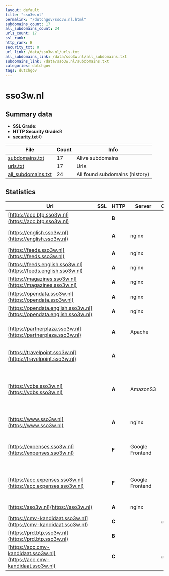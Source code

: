 ```yaml
---
layout: default
title: "sso3w.nl"
permalink: "/dutchgov/sso3w.nl.html"
subdomains_count: 17
all_subdomains_count: 24
urls_count: 17
ssl_rank: 
http_rank: B
security_txt: 0
url_link: /data/sso3w.nl/urls.txt
all_subdomains_link: /data/sso3w.nl/all_subdomains.txt
subdomains_link: /data/sso3w.nl/subdomains.txt
categories: dutchgov
tags: dutchgov
---
```



# sso3w.nl
## Summary data


 - **SSL Grade**:
 - **HTTP Security Grade**:B
 - **[security.txt](https://www.digitaleoverheid.nl/nieuws/standaard-security-txt-nu-verplicht-voor-overheid/)**:0


| File       | Count | Info |
|------------|-------|------|
|[subdomains.txt](/DutchGovScope/data/sso3w.nl/subdomains.txt)|17|Alive subdomains|
|[urls.txt](/DutchGovScope/data/sso3w.nl/urls.txt)|17|Urls|
|[all_subdomains.txt](/DutchGovScope/data/sso3w.nl/all_subdomains.txt)|24|All found subdomains (history)|


## Statistics


| Url | SSL | HTTP | Server | Cookie | HSTS | CORS | CTO | CSP | XFO | XXP | RP |FP| Tech |Title |
|--------|-------|-------|------|------|------|------|------|------|------|------|------|------|------|------|
|[https://acc.btp.sso3w.nl](https://acc.btp.sso3w.nl)| | **B**|| |:white_check_mark: | | | | | | :white_check_mark: | |HSTS||
|[https://english.sso3w.nl](https://english.sso3w.nl)| | **A**|nginx| |:white_check_mark: | | |:warning: | :white_check_mark: | :white_check_mark: | :white_check_mark: | |Bloomreach HSTS Nginx|3W | SSO3W-Engli...|
|[https://feeds.sso3w.nl](https://feeds.sso3w.nl)| | **A**|nginx| |:white_check_mark: | | | | :white_check_mark: | :white_check_mark: | :white_check_mark: | |HSTS Nginx||
|[https://feeds.english.sso3w.nl](https://feeds.english.sso3w.nl)| | **A**|nginx| |:white_check_mark: | | | | :white_check_mark: | :white_check_mark: | :white_check_mark: | |HSTS Nginx||
|[https://magazines.sso3w.nl](https://magazines.sso3w.nl)| | **A**|nginx| |:white_check_mark: | | |:warning: | :white_check_mark: | :white_check_mark: | :white_check_mark: | |HSTS Nginx||
|[https://opendata.sso3w.nl](https://opendata.sso3w.nl)| | **A**|nginx| |:white_check_mark: | | | | :white_check_mark: | :white_check_mark: | :white_check_mark: | |HSTS Nginx||
|[https://opendata.english.sso3w.nl](https://opendata.english.sso3w.nl)| | **A**|nginx| |:white_check_mark: | | | | :white_check_mark: | :white_check_mark: | :white_check_mark: | |HSTS Nginx||
|[https://partnerplaza.sso3w.nl](https://partnerplaza.sso3w.nl)| | **A**|Apache| |:white_check_mark: | | |:warning: | :white_check_mark: | :white_check_mark: | :white_check_mark: | :white_check_mark: |Apache HTTP Server HSTS||
|[https://travelpoint.sso3w.nl](https://travelpoint.sso3w.nl)| | **A**|| |:white_check_mark: | | | | | :white_check_mark: | :white_check_mark: | |Azure Azure Front Door HSTS|Atriis|
|[https://vdbs.sso3w.nl](https://vdbs.sso3w.nl)| | **A**|AmazonS3| |:white_check_mark: | | | | :white_check_mark: | :white_check_mark: | :white_check_mark: | |Amazon CloudFront Amazon S3 Amazon Web Services HSTS|VDBS|
|[https://www.sso3w.nl](https://www.sso3w.nl)| | **A**|nginx| |:white_check_mark: | | |:warning: | :white_check_mark: | :white_check_mark: | :white_check_mark: | |Bloomreach HSTS Nginx|WereldWijdWerken...|
|[https://expenses.sso3w.nl](https://expenses.sso3w.nl)| | **F**|Google Frontend| | | | | | | | :white_check_mark: | |Google Cloud Google Cloud CDN HTTP/3|Yokoy|
|[https://acc.expenses.sso3w.nl](https://acc.expenses.sso3w.nl)| | **F**|Google Frontend| | | | | | | | :white_check_mark: | |Google Cloud Google Cloud CDN HTTP/3|Yokoy|
|[https://sso3w.nl](https://sso3w.nl)| | **A**|nginx| |:white_check_mark: | | |:warning: | :white_check_mark: | :white_check_mark: | :white_check_mark: | |HSTS Nginx|301 Moved Perman...|
|[https://cmv-kandidaat.sso3w.nl](https://cmv-kandidaat.sso3w.nl)| | **C**||:white_check_mark: |:white_check_mark: | | | | | | :white_check_mark: | |Azure HSTS|BuZa 3W|
|[https://prd.btp.sso3w.nl](https://prd.btp.sso3w.nl)| | **B**|| |:white_check_mark: | | | | | | :white_check_mark: | |HSTS||
|[https://acc.cmv-kandidaat.sso3w.nl](https://acc.cmv-kandidaat.sso3w.nl)| | **C**||:white_check_mark: |:white_check_mark: | | | | | | :white_check_mark: | |Azure HSTS|BuZa 3W|

